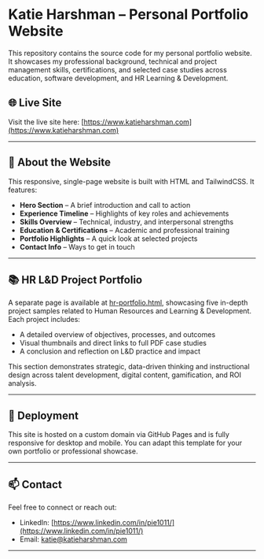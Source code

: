 # Katie Harshman – Personal Portfolio Website

This repository contains the source code for my personal portfolio website. It showcases my professional background, technical and project management skills, certifications, and selected case studies across education, software development, and HR Learning & Development.

## 🌐 Live Site

Visit the live site here: [https://www.katieharshman.com](https://www.katieharshman.com)

---

## 📄 About the Website

This responsive, single-page website is built with HTML and TailwindCSS. It features:

- **Hero Section** – A brief introduction and call to action  
- **Experience Timeline** – Highlights of key roles and achievements  
- **Skills Overview** – Technical, industry, and interpersonal strengths  
- **Education & Certifications** – Academic and professional training  
- **Portfolio Highlights** – A quick look at selected projects  
- **Contact Info** – Ways to get in touch  

---

## 📚 HR L&D Project Portfolio

A separate page is available at [hr-portfolio.html](https://www.katieharshman.com/hr-portfolio.html), showcasing five in-depth project samples related to Human Resources and Learning & Development. Each project includes:

- A detailed overview of objectives, processes, and outcomes  
- Visual thumbnails and direct links to full PDF case studies  
- A conclusion and reflection on L&D practice and impact  

This section demonstrates strategic, data-driven thinking and instructional design across talent development, digital content, gamification, and ROI analysis.

---

## 🚀 Deployment

This site is hosted on a custom domain via GitHub Pages and is fully responsive for desktop and mobile. You can adapt this template for your own portfolio or professional showcase.

---

## 📫 Contact

Feel free to connect or reach out:

- LinkedIn: [https://www.linkedin.com/in/pie1011/](https://www.linkedin.com/in/pie1011/)  
- Email: [katie@katieharshman.com](mailto:katie@katieharshman.com)

---
